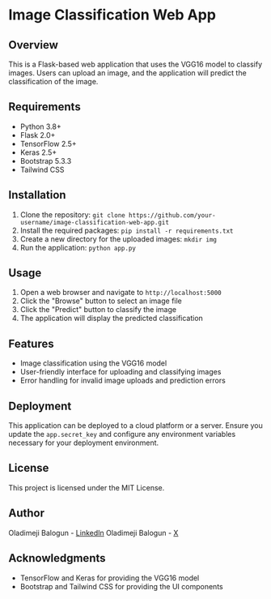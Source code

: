 
Image Classification Web App
===========================

Overview
--------

This is a Flask-based web application that uses the VGG16 model to classify images. Users can upload an image, and the application will predict the classification of the image.

Requirements
------------

* Python 3.8+
* Flask 2.0+
* TensorFlow 2.5+
* Keras 2.5+
* Bootstrap 5.3.3
* Tailwind CSS

Installation
------------

1. Clone the repository: `git clone https://github.com/your-username/image-classification-web-app.git`
2. Install the required packages: `pip install -r requirements.txt`
3. Create a new directory for the uploaded images: `mkdir img`
4. Run the application: `python app.py`

Usage
-----

1. Open a web browser and navigate to `http://localhost:5000`
2. Click the "Browse" button to select an image file
3. Click the "Predict" button to classify the image
4. The application will display the predicted classification

Features
--------

* Image classification using the VGG16 model
* User-friendly interface for uploading and classifying images
* Error handling for invalid image uploads and prediction errors

Deployment
----------

This application can be deployed to a cloud platform or a server. Ensure you update the `app.secret_key` and configure any environment variables necessary for your deployment environment.

License
-------

This project is licensed under the MIT License.

Author
------

Oladimeji Balogun - [LinkedIn](https://www.linkedin.com/in/balogunoladimeji/)
Oladimeji Balogun - [X](https://www.x.com/boladimeji834_/)


Acknowledgments
--------------

* TensorFlow and Keras for providing the VGG16 model
* Bootstrap and Tailwind CSS for providing the UI components
